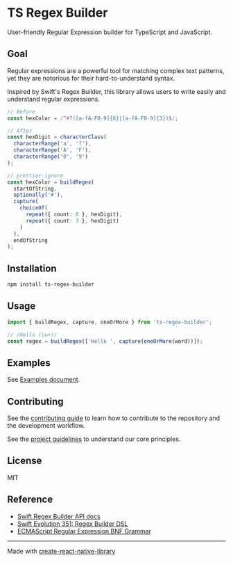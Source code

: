 # TS Regex Builder

User-friendly Regular Expression builder for TypeScript and JavaScript.

## Goal

Regular expressions are a powerful tool for matching complex text patterns, yet they are notorious for their hard-to-understand syntax.

Inspired by Swift's Regex Builder, this library allows users to write easily and understand regular expressions.

```ts
// Before
const hexColor = /^#?([a-fA-F0-9]{6}|[a-fA-F0-9]{3})$/;

// After
const hexDigit = characterClass(
  characterRange('a', 'f'),
  characterRange('A', 'F'),
  characterRange('0', '9')
);

// prettier-ignore
const hexColor = buildRegex(
  startOfString,
  optionally('#'),
  capture(
    choiceOf(
      repeat({ count: 6 }, hexDigit),
      repeat({ count: 3 }, hexDigit)
    )
  ),
  endOfString
);
```

## Installation

```sh
npm install ts-regex-builder
```

## Usage

```js
import { buildRegex, capture, oneOrMore } from 'ts-regex-builder';

// /Hello (\w+)/
const regex = buildRegex(['Hello ', capture(oneOrMore(word))]);
```

## Examples

See [Examples document](./docs/Examples.md).

## Contributing

See the [contributing guide](CONTRIBUTING.md) to learn how to contribute to the repository and the development workflow.

See the [project guidelines](GUIDELINES.md) to understand our core principles.

## License

MIT

## Reference

- [Swift Regex Builder API docs](https://developer.apple.com/documentation/regexbuilder)
- [Swift Evolution 351: Regex Builder DSL](https://github.com/apple/swift-evolution/blob/main/proposals/0351-regex-builder.md)
- [ECMAScript Regular Expression BNF Grammar](https://262.ecma-international.org/7.0/#sec-regular-expressions)

---

Made with [create-react-native-library](https://github.com/callstack/react-native-builder-bob)
